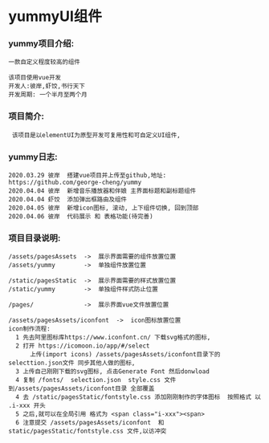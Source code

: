 # yummyUI组件

### yummy项目介绍:

    一款自定义程度较高的组件

    该项目使用vue开发
    开发人:彼岸,虾饺,书行天下
    开发周期: 一个半月至两个月

### 项目简介:

     该项目是以elementUI为原型开发可复用性和可自定义UI组件,

### yummy日志:

    2020.03.29 彼岸  搭建vue项目并上传至github,地址: https://github.com/george-cheng/yummy
    2020.04.04 彼岸  新增音乐播放器和伴娘 主界面标题和副标题组件
    2020.04.04 虾饺  添加弹出框路由及组件
    2020.04.05 彼岸  新增icon图标, 滚动, 上下组件切换, 回到顶部
    2020.04.06 彼岸  代码展示 和 表格功能(待完善)






### 项目目录说明:

    /assets/pagesAssets  ->  展示界面需要的组件放置位置
    /assets/yummy        ->  单独组件放置位置

    /static/pagesStatic  ->  展示界面需要的样式放置位置
    /static/yummy        ->  单独组件样式防止位置

    /pages/              ->  展示界面vue文件放置位置

    /assets/pagesAssets/iconfont  ->  icon图标放置位置
    icon制作流程:
      1 先去阿里图标库https://www.iconfont.cn/ 下载svg格式的图标,
      2 打开 https://icomoon.io/app/#/select
          上传(import icons) /assets/pagesAssets/iconfont目录下的 selecttion.json文件 同步其他人做的图标,
      3 上传自己刚刚下载的svg图标, 点击Generate Font 然后donwload
      4 复制 /fonts/  selection.json  style.css 文件到/assets/pagesAssets/iconfont目录 全部覆盖
      4 去 /static/pagesStatic/fontstyle.css 添加刚刚制作的字体图标  按照格式 以 .i-xxx 开头
      5 之后,就可以在全局引用 格式为 <span class="i-xxx"><span>
      6 注意提交 /assets/pagesAssets/iconfont  和  static/pagesStatic/fontstyle.css 文件,以访冲突



